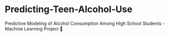 # Predicting-Teen-Alcohol-Use
Predictive Modeling of Alcohol  Consumption Among High School Students - Machine Learning Project 🧩
